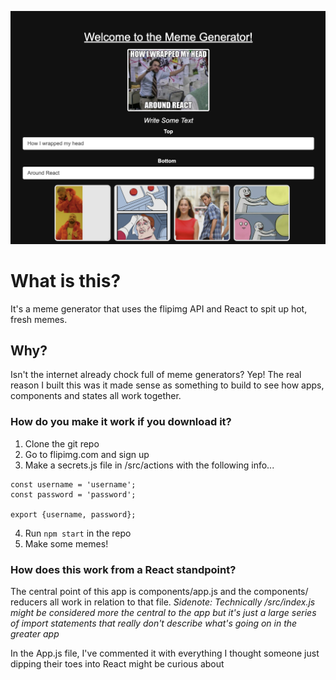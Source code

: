 ![alt text](https://github.com/haa-gg/React-Memes/blob/main/screenshots/app-screenshot.png?raw=true)
# What is this?

It's a meme generator that uses the flipimg API and React to spit up hot, fresh memes.

## Why?

Isn't the internet already chock full of meme generators? Yep! The real reason I built this was it made sense as something to build to see how apps, components and states all work together.

### How do you make it work if you download it?
1) Clone the git repo
2) Go to flipimg.com and sign up 
3) Make a secrets.js file in /src/actions with the following info...
```
const username = 'username';
const password = 'password';

export {username, password};
```
4) Run `npm start` in the repo
5) Make some memes!

### How does this work from a React standpoint?

The central point of this app is components/app.js and the components/ reducers all work in relation to that file.
_Sidenote: Technically /src/index.js might be considered more the central to the app but it's just a large series of import statements that really don't describe what's going on in the greater app_

In the App.js file, I've commented it with everything I thought someone just dipping their toes into React might be curious about